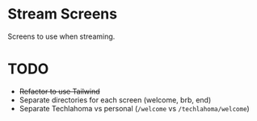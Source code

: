 # Stream Screens

Screens to use when streaming.

# TODO
- ~~Refactor to use Tailwind~~
- Separate directories for each screen (welcome, brb, end)
- Separate Techlahoma vs personal (`/welcome` vs `/techlahoma/welcome`)